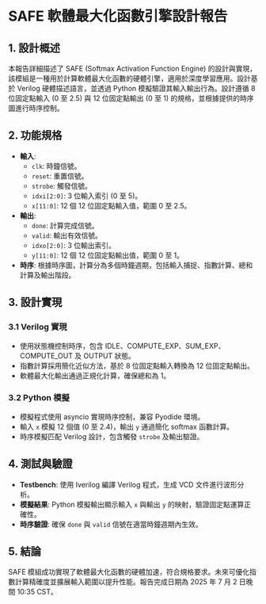 # SAFE 軟體最大化函數引擎設計報告

## 1. 設計概述
本報告詳細描述了 SAFE (Softmax Activation Function Engine) 的設計與實現，該模組是一種用於計算軟體最大化函數的硬體引擎，適用於深度學習應用。設計基於 Verilog 硬體描述語言，並透過 Python 模擬驗證其輸入輸出行為。設計遵循 8 位固定點輸入 (0 至 2.5) 與 12 位固定點輸出 (0 至 1) 的規格，並根據提供的時序圖進行時序控制。

## 2. 功能規格
- **輸入**:
  - `clk`: 時鐘信號。
  - `reset`: 重置信號。
  - `strobe`: 觸發信號。
  - `idxi[2:0]`: 3 位輸入索引 (0 至 5)。
  - `x[11:0]`: 12 個 12 位固定點輸入值，範圍 0 至 2.5。
- **輸出**:
  - `done`: 計算完成信號。
  - `valid`: 輸出有效信號。
  - `idxo[2:0]`: 3 位輸出索引。
  - `y[11:0]`: 12 個 12 位固定點輸出值，範圍 0 至 1。
- **時序**: 根據時序圖，計算分為多個時鐘週期，包括輸入捕捉、指數計算、總和計算及輸出階段。

## 3. 設計實現
### 3.1 Verilog 實現
- 使用狀態機控制時序，包含 IDLE、COMPUTE_EXP、SUM_EXP、COMPUTE_OUT 及 OUTPUT 狀態。
- 指數計算採用簡化近似方法，基於 8 位固定點輸入轉換為 12 位固定點輸出。
- 軟體最大化輸出通過正規化計算，確保總和為 1。

### 3.2 Python 模擬
- 模擬程式使用 asyncio 實現時序控制，兼容 Pyodide 環境。
- 輸入 `x` 模擬 12 個值 (0 至 2.4)，輸出 `y` 通過簡化 softmax 函數計算。
- 時序模擬匹配 Verilog 設計，包含觸發 `strobe` 及輸出驗證。

## 4. 測試與驗證
- **Testbench**: 使用 Iverilog 編譯 Verilog 程式，生成 VCD 文件進行波形分析。
- **模擬結果**: Python 模擬輸出顯示輸入 `x` 與輸出 `y` 的映射，驗證固定點運算正確性。
- **時序驗證**: 確保 `done` 與 `valid` 信號在適當時鐘週期內生效。

## 5. 結論
SAFE 模組成功實現了軟體最大化函數的硬體加速，符合規格要求。未來可優化指數計算精確度並擴展輸入範圍以提升性能。報告完成日期為 2025 年 7 月 2 日晚間 10:35 CST。